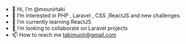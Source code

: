 - 👋 Hi, I’m @mounirtaki
- 👀 I’m interested in PHP , Laravel , CSS ,ReactJS and new challenges
- 🌱 I’m currently learning ReactJS
- 💞️ I’m looking to collaborate on Laravel projects 
- 📫 How to reach me takimunir@gmail.com
